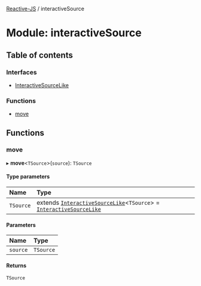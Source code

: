 [Reactive-JS](../README.md) / interactiveSource

# Module: interactiveSource

## Table of contents

### Interfaces

- [InteractiveSourceLike](../interfaces/interactiveSource.InteractiveSourceLike.md)

### Functions

- [move](interactiveSource.md#move)

## Functions

### move

▸ **move**<`TSource`\>(`source`): `TSource`

#### Type parameters

| Name | Type |
| :------ | :------ |
| `TSource` | extends [`InteractiveSourceLike`](../interfaces/interactiveSource.InteractiveSourceLike.md)<`TSource`\> = [`InteractiveSourceLike`](../interfaces/interactiveSource.InteractiveSourceLike.md) |

#### Parameters

| Name | Type |
| :------ | :------ |
| `source` | `TSource` |

#### Returns

`TSource`
